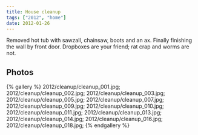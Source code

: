 ```yaml
---
title: House cleanup
tags: ["2012", "home"]
date: 2012-01-26
---
```

Removed hot tub with sawzall, chainsaw, boots and an ax.  Finally finishing the wall by front door.  Dropboxes are your friend; rat crap and worms are not.


<h2>Photos</h2>

{% gallery %} 
2012/cleanup/cleanup_001.jpg;
2012/cleanup/cleanup_002.jpg;
2012/cleanup/cleanup_003.jpg;
2012/cleanup/cleanup_005.jpg;
2012/cleanup/cleanup_007.jpg;
2012/cleanup/cleanup_009.jpg;
2012/cleanup/cleanup_010.jpg;
2012/cleanup/cleanup_011.jpg;
2012/cleanup/cleanup_013.jpg;
2012/cleanup/cleanup_014.jpg;
2012/cleanup/cleanup_016.jpg;
2012/cleanup/cleanup_018.jpg;
{% endgallery %}

